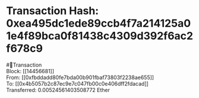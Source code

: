 
Transaction Hash: 0xea495dc1ede89ccb4f7a214125a01e4f89bca0f81438c4309d392f6ac2f678c9
====================================================================================
  
#💸Transaction  
Block: [[14456681]]  
From: [[0xfbddadd80fe7bda00b901fbaf73803f2238ae655]]  
To: [[0x4b5057b2c87ec9e7c047fb00c0e406dff2fdacad]]  
Transferred: 0.00524561403508772 Ether